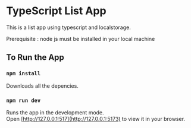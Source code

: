 # TypeScript List App

This is a list app using typescript and localstorage.

Prerequisite : node js must be installed in your local machine

## To Run the App

### `npm install`

Downloads all the depencies.

### `npm run dev`

Runs the app in the development mode.\
Open [http://127.0.0.1:517](http://127.0.0.1:5173) to view it in your browser.
